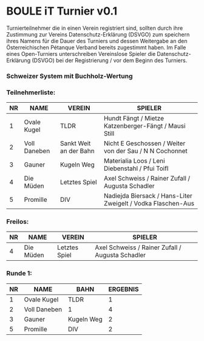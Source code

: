 # BOULE iT Turnier v0.1
Turnierteilnehmer die in einen Verein registriert sind, sollten durch ihre Zustimmung zur Vereins Datenschutz-Erklärung (DSVGO) zum speichern ihres Namens für die Dauer des Turniers und dessen Weitergabe an den Österreichischen Pétanque Verband bereits zugestimmt haben.
Im Falle eines Open-Turniers unterschreiben Vereinslose Spieler die Datenschutz-Erklärung (DSVGO) bei der Registrierung / vor dem Beginn des Turniers.
### Schweizer System mit Buchholz-Wertung
### Teilnehmerliste:

|NR|NAME|VEREIN|SPIELER|
|---|---|---|---|
|1|Ovale Kugel|TLDR|Hundt Fängt / Mietze Katzenberger-Fängt / Mausi Still|
|2|Voll Daneben|Sankt Weit an der Bahn|Nicht E Geschossen / Weiter von der Sau / N N Cochonnet|
|3|Gauner|Kugeln Weg|Materialia Loos / Leni Diebenstahl / Pfui Toifl|
|4|Die Müden|Letztes Spiel|Axel Schweiss / Rainer Zufall / Augusta Schadler|
|5|Promille|DIV|Nadiejda Biersack / Hans-Liter Zweigelt / Vodka Flaschen-Aus|

### Freilos:

|NR|NAME|VEREIN|SPIELER|
|---|---|---|---|
|4|Die Müden|Letztes Spiel|Axel Schweiss / Rainer Zufall / Augusta Schadler|

### Runde 1:

|NR|NAME|BAHN|ERGEBNIS|
|---|---|---|---|
|1|Ovale Kugel|TLDR|1|
|2|Voll Daneben|1|4|
|3|Gauner|Kugeln Weg|2|
|5|Promille|DIV|2|


